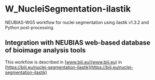 # W_NucleiSegmentation-ilastik
NEUBIAS-WG5 workflow for nuclei segmentation using ilastik v1.3.2 and Python post-processing.

## Integration with NEUBIAS web-based database of bioimage analysis tools 
This workflow is described in [www.biii.eu](www.biii.eu) in [https://biii.eu/nuclei-segmentation-ilastik](https://biii.eu/nuclei-segmentation-ilastik)

